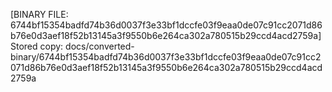 [BINARY FILE: 6744bf15354badfd74b36d0037f3e33bf1dccfe03f9eaa0de07c91cc2071d86b76e0d3aef18f52b13145a3f9550b6e264ca302a780515b29ccd4acd2759a]
Stored copy: docs/converted-binary/6744bf15354badfd74b36d0037f3e33bf1dccfe03f9eaa0de07c91cc2071d86b76e0d3aef18f52b13145a3f9550b6e264ca302a780515b29ccd4acd2759a
